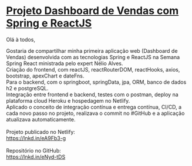 # [Projeto Dashboard de Vendas com Spring e ReactJS](https://lnkd.in/eA9Fb3-g)

Olá à todos,

Gostaria de compartilhar minha primeira aplicação web (Dashboard de Vendas) desenvolvida com as tecnologias Spring e ReactJS na Semana Spring React ministrada pelo expert Nélio Alves.<br>
Criação do frontend, com reactJS, reactRouterDOM, reactHooks, axios, bootstrap, apexChart e dateFns. <br>
Para o backend, com o springboot, springData, jpa, ORM, banco de dados h2 e postgreSQL. <br>
Integração entre frontend e backend, testes com o postman, deploy na plataforma cloud Heroku e hospedagem no Netlify.<br>
Aplicado o conceito de integração contínua e entrega contínua, CI/CD, a cada novo passo no projeto, realizava o commit no #GitHub e a aplicação atualizava automaticamente.<br>
<br>
Projeto publicado no Netlify: <br>
https://lnkd.in/eA9Fb3-g <br>
<br>
Repositório no GitHub: <br>
https://lnkd.in/eNyd-tDS <br>
